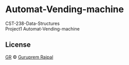 # Automat-Vending-machine
 CST-238-Data-Structures<br>
 Project1 Automat-Vending-machine
 <br>
## License
[GR](LICENSE.md) © [Guruprem Rajpal](https://instagram.com/gurupremrajpal)
